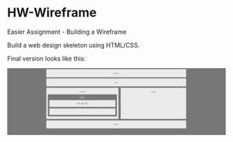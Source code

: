 # HW-Wireframe
Easier Assignment - Building a Wireframe

Build a web design skeleton using HTML/CSS.

Final version looks like this:

<img src="final_layout.png">
